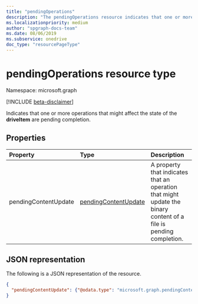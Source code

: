 ```yaml
---
title: "pendingOperations"
description: "The pendingOperations resource indicates that one or more operations that might affect the state of the driveItem are pending completion."
ms.localizationpriority: medium
author: "spgraph-docs-team"
ms.date: 08/06/2019
ms.subservice: onedrive
doc_type: "resourcePageType"
---
```


# pendingOperations resource type

Namespace: microsoft.graph

[!INCLUDE [beta-disclaimer](../../includes/beta-disclaimer.md)]

Indicates that one or more operations that might affect the state of the **driveItem** are pending completion.

## Properties

| Property     | Type        | Description |
|:-------------|:------------|:------------|
|pendingContentUpdate|[pendingContentUpdate](pendingcontentupdate.md)|A property that indicates that an operation that might update the binary content of a file is pending completion.|

## JSON representation

The following is a JSON representation of the resource.

<!-- {
  "blockType": "resource",
  "optionalProperties": [

  ],
  "@odata.type": "microsoft.graph.pendingOperations",
  "baseType": null
}-->

```json
{
  "pendingContentUpdate": {"@odata.type": "microsoft.graph.pendingContentUpdate"}
}
```

<!-- uuid: 16cd6b66-4b1a-43a1-adaf-3a886856ed98
2019-02-04 14:57:30 UTC -->
<!-- {
  "type": "#page.annotation",
  "description": "The pendingOperations resource indicates that an operation that may affect the state of the DriveItem is pending completion.",
  "keywords": "pendingoperations,pendingoperations,operation,pendingcontentupdate",
  "section": "documentation",
  "tocPath": ""
}-->


